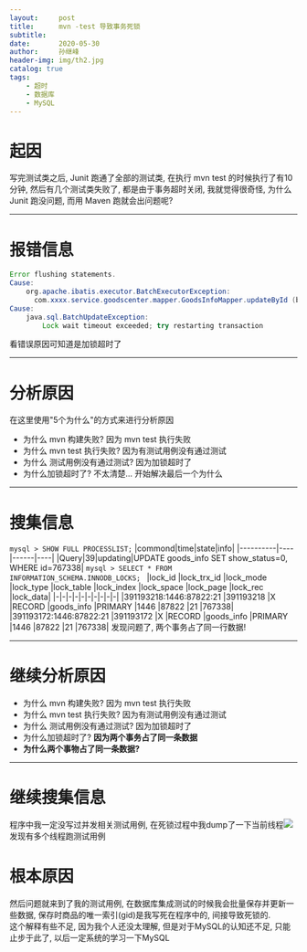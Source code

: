```yaml
---
layout:     post
title:      mvn -test 导致事务死锁
subtitle:   
date:       2020-05-30
author:     孙继峰
header-img: img/th2.jpg
catalog: true
tags:
    - 超时
    - 数据库
    - MySQL
---
```


# 起因
写完测试类之后, Junit 跑通了全部的测试类, 在执行 mvn test 的时候执行了有10分钟, 然后有几个测试类失败了, 都是由于事务超时关闭, 我就觉得很奇怪, 为什么 Junit 跑没问题, 而用 Maven 跑就会出问题呢?

---
# 报错信息
``` java
Error flushing statements.  
Cause: 
    org.apache.ibatis.executor.BatchExecutorException:
      com.xxxx.service.goodscenter.mapper.GoodsInfoMapper.updateById (batch index #1) failed. 
Cause: 
    java.sql.BatchUpdateException: 
        Lock wait timeout exceeded; try restarting transaction 
```
看错误原因可知道是加锁超时了

---

# 分析原因
在这里使用"5个为什么"的方式来进行分析原因
- 为什么 mvn 构建失败? 因为 mvn test 执行失败
- 为什么 mvn test 执行失败? 因为有测试用例没有通过测试
- 为什么 测试用例没有通过测试? 因为加锁超时了
- 为什么加锁超时了? 不太清楚...
开始解决最后一个为什么
---

# 搜集信息
`mysql > SHOW FULL PROCESSLIST;`
|commond|time|state|info|
|----------|----|------|----|
|Query|39|updating|UPDATE goods_info  SET show_status=0, WHERE id=767338|
`mysql > SELECT * FROM INFORMATION_SCHEMA.INNODB_LOCKS; `
|lock_id	|lock_trx_id	|lock_mode	|lock_type	|lock_table	|lock_index	|lock_space	|lock_page	|lock_rec |lock_data|
|-|-|-|-|-|-|-|-|-|-|
|391193218:1446:87822:21	|391193218	|X	|RECORD	|goods_info	|PRIMARY	|1446	|87822	|21	|767338|
|391193172:1446:87822:21	|391193172	|X	|RECORD	|goods_info	|PRIMARY	|1446	|87822	|21	|767338|
发现问题了, 两个事务占了同一行数据!

---
# 继续分析原因
- 为什么 mvn 构建失败? 因为 mvn test 执行失败
- 为什么 mvn test 执行失败? 因为有测试用例没有通过测试
- 为什么 测试用例没有通过测试? 因为加锁超时了
- 为什么加锁超时了? **因为两个事务占了同一条数据**
- **为什么两个事物占了同一条数据?**
---
# 继续搜集信息
程序中我一定没写过并发相关测试用例, 在死锁过程中我dump了一下当前线程![](https://upload-images.jianshu.io/upload_images/16842409-d61e289008915cc5.png?imageMogr2/auto-orient/strip%7CimageView2/2/w/1240)
发现有多个线程跑测试用例 <br>

# 根本原因
然后问题就来到了我的测试用例, 在数据库集成测试的时候我会批量保存并更新一些数据, 保存时商品的唯一索引(gid)是我写死在程序中的, 间接导致死锁的. <br>
这个解释有些不足, 因为我个人还没太理解, 但是对于MySQL的认知还不足, 只能止步于此了, 以后一定系统的学习一下MySQL